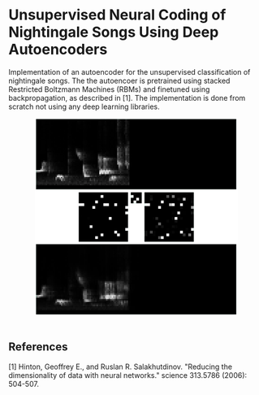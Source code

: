 
# Unsupervised Neural Coding of Nightingale Songs Using Deep Autoencoders

Implementation of an autoencoder for the unsupervised classification of nightingale songs. The the autoencoer is pretrained using stacked Restricted Boltzmann Machines (RBMs) and finetuned using backpropagation, as described in [1]. The implementation is done from scratch not using any deep learning libraries.<br/>

<div align="center">
  <img src="https://github.com/anbn/dbn-autoencoder/blob/master/images/figure_1.png"><br><br>
</div>

## References

[1] Hinton, Geoffrey E., and Ruslan R. Salakhutdinov. "Reducing the dimensionality of data with neural networks." science 313.5786 (2006): 504-507.

